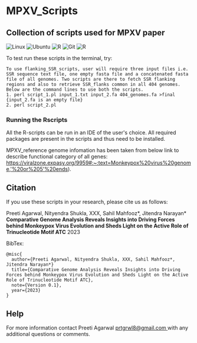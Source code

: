 # MPXV_Scripts

## Collection of scripts used for MPXV paper

![Linux](https://img.shields.io/badge/Linux-C51A4A?style=for-the-badge&logo=linux&logoColor=black)
![Ubuntu](https://img.shields.io/badge/Ubuntu-E95420?style=for-the-badge&logo=ubuntu&logoColor=white)
![R](https://img.shields.io/badge/R-Language-%23276DC3.svg?style=for-the-badge&logo=r&logoColor=white)
![Git](https://img.shields.io/badge/git-%23F05033.svg?style=for-the-badge&logo=git&logoColor=white)
![R](https://img.shields.io/badge/Be-Safe-E5320?style=for-the-badge&logo=love&logoColor=white)
  
To test run these scripts in the terminal, try:

```
To use flanking_SSR_scripts, user will require three input files i.e. SSR sequence text file, one empty fasta file and a concatenated fasta file of all genomes. Two scripts are there to fetch SSR flanking regions and also to retrieve SSR_flanks common in all 404 genomes. Below are the command lines to use both the scripts.
1. perl script_1.pl input_1.txt input_2.fa 404_genomes.fa >final   {input_2.fa is an empty file}
2. perl script_2.pl
```

### Running the Rscripts
All the R-scripts can be run in an IDE of the user's choice. All required packages are present in the scripts and thus need to be installed. 

MPXV_reference genome infomation has been taken from below link to describe functional category of all genes:
https://viralzone.expasy.org/9959#:~:text=Monkeypox%20virus%20genome,'%20or%205'%20ends).

## Citation

If you use these scripts in your research, please cite us as follows:

  Preeti Agarwal, Nityendra Shukla, XXX, Sahil Mahfooz*, Jitendra Narayan* **Comparative Genome Analysis Reveals Insights into Driving Forces behind Monkeypox Virus Evolution and Sheds Light on the Active Role of Trinucleotide Motif ATC** 2023

BibTex:

```
@misc{
  author={Preeti Agarwal, Nityendra Shukla, XXX, Sahil Mahfooz*, Jitendra Narayan*}
  title={Comparative Genome Analysis Reveals Insights into Driving Forces behind Monkeypox Virus Evolution and Sheds Light on the Active Role of Trinucleotide Motif ATC},
  note={Version 0.1},
  year={2023}
}
```

## Help
For more information contact Preeti Agarwal [prtgrwl8@gmail.com ](mailto:prtgrwl8@gmail.com ) with any additional questions or comments.
